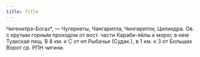 ```yaml
---
title: Title
---
```


Чигенитра-Богаз*, — Чугернеты, Чангаритла, Чингиритли, Цилиндра. Ов. с крутым
горным проходом от вост. части Караби-яйлы к морю; в нем Туакская пещ. В 8 км. к
С от нп Рыбачье (Судак.), в 1 км. к З от Больших Ворот ср. РПН чигини.
